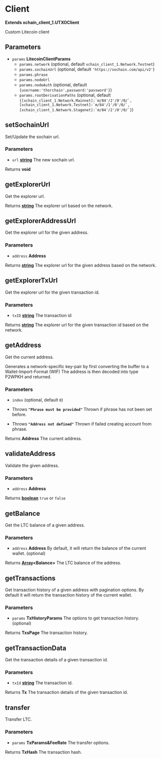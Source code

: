 # Client

**Extends xchain_client_1.UTXOClient**

Custom Litecoin client

## Parameters

-   `params` **LitecoinClientParams** 
    -   `params.network`   (optional, default `xchain_client_1.Network.Testnet`)
    -   `params.sochainUrl`   (optional, default `'https://sochain.com/api/v2'`)
    -   `params.phrase`  
    -   `params.nodeUrl`  
    -   `params.nodeAuth`   (optional, default `{username:'thorchain',password:'password'}`)
    -   `params.rootDerivationPaths`   (optional, default ``{[xchain_client_1.Network.Mainnet]:`m/84'/2'/0'/0/`,[xchain_client_1.Network.Testnet]:`m/84'/1'/0'/0/`,[xchain_client_1.Network.Stagenet]:`m/84'/2'/0'/0/`}``)

## setSochainUrl

Set/Update the sochain url.

### Parameters

-   `url` **[string][1]** The new sochain url.

Returns **void** 

## getExplorerUrl

Get the explorer url.

Returns **[string][1]** The explorer url based on the network.

## getExplorerAddressUrl

Get the explorer url for the given address.

### Parameters

-   `address` **Address** 

Returns **[string][1]** The explorer url for the given address based on the network.

## getExplorerTxUrl

Get the explorer url for the given transaction id.

### Parameters

-   `txID` **[string][1]** The transaction id

Returns **[string][1]** The explorer url for the given transaction id based on the network.

## getAddress

Get the current address.

Generates a network-specific key-pair by first converting the buffer to a Wallet-Import-Format (WIF)
The address is then decoded into type P2WPKH and returned.

### Parameters

-   `index`   (optional, default `0`)


-   Throws **`"Phrase must be provided"`** Thrown if phrase has not been set before.
-   Throws **`"Address not defined"`** Thrown if failed creating account from phrase.

Returns **Address** The current address.

## validateAddress

Validate the given address.

### Parameters

-   `address` **Address** 

Returns **[boolean][2]** `true` or `false`

## getBalance

Get the LTC balance of a given address.

### Parameters

-   `address` **Address** By default, it will return the balance of the current wallet. (optional)

Returns **[Array][3]&lt;Balance>** The LTC balance of the address.

## getTransactions

Get transaction history of a given address with pagination options.
By default it will return the transaction history of the current wallet.

### Parameters

-   `params` **TxHistoryParams** The options to get transaction history. (optional)

Returns **TxsPage** The transaction history.

## getTransactionData

Get the transaction details of a given transaction id.

### Parameters

-   `txId` **[string][1]** The transaction id.

Returns **Tx** The transaction details of the given transaction id.

## transfer

Transfer LTC.

### Parameters

-   `params` **TxParams&FeeRate** The transfer options.

Returns **TxHash** The transaction hash.

[1]: https://developer.mozilla.org/docs/Web/JavaScript/Reference/Global_Objects/String

[2]: https://developer.mozilla.org/docs/Web/JavaScript/Reference/Global_Objects/Boolean

[3]: https://developer.mozilla.org/docs/Web/JavaScript/Reference/Global_Objects/Array
